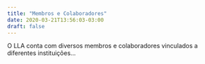 ```yaml
---
title: "Membros e Colaboradores"
date: 2020-03-21T13:56:03-03:00
draft: false
---
```


O LLA conta com diversos membros e colaboradores vinculados a diferentes instituições...



